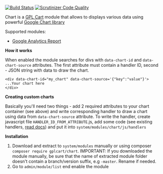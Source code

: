 [![Build Status](https://scrutinizer-ci.com/g/gplcart/chart/badges/build.png?b=master)](https://scrutinizer-ci.com/g/gplcart/chart/build-status/master)
[![Scrutinizer Code Quality](https://scrutinizer-ci.com/g/gplcart/chart/badges/quality-score.png?b=master)](https://scrutinizer-ci.com/g/gplcart/chart/?branch=master)

Chart is a [GPL Cart](https://github.com/gplcart/gplcart) module that allows to displays various data using powerful [Google Chart library](https://developers.google.com/chart)

Supported modules:

-  [Google Analytics Report](https://github.com/gplcart/ga_report)

**How it works**

When enabled the module searches for divs with `data-chart-id` and `data-chart-source` attributes. The first attribute must contain a handler ID, second - JSON string with data to draw the chart.

    <div data-chart-id="my_chart" data-chart-source='{"key":"value"}'>
	...Your chart here
    </div>

**Creating custom charts**

Basically you'll need two things - add 2 required attributes to your chart container (see above) and write corresponding handler to draw a chart using data from `data-chart-source` attribute.
To write the handler, create javascript file `HANDLER_ID_FROM_ATTRIBUTE`.js, add some code (see existing handlers, [read docs](https://developers.google.com/chart/interactive/docs/quick_start)) and put it into `system/modules/chart/js/handlers`


**Installation**

1. Download and extract to `system/modules` manually or using composer `composer require gplcart/chart`. IMPORTANT: If you downloaded the module manually, be sure that the name of extracted module folder doesn't contain a branch/version suffix, e.g `-master`. Rename if needed.
2. Go to `admin/module/list` end enable the module
